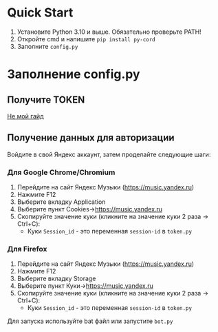 # Quick Start
1. Установите Python 3.10 и выше. Обязательно проверьте PATH!
2. Откройте cmd и напишите `pip install py-cord`
3. Заполните `config.py`


# Заполнение config.py

## Получите TOKEN
[Не мой гайд](https://www.writebots.com/discord-bot-token/)


## Получение данных для авторизации
Войдите в свой Яндекс аккаунт, затем проделайте следующие шаги:


### Для Google Chrome/Chromium
1. Перейдите на сайт Яндекс Музыки (https://music.yandex.ru) 
2. Нажмите F12
3. Выберите вкладку Application
4. Выберите пункт Cookies->https://music.yandex.ru
5. Скопируйте значение куки (кликните на значение куки 2 раза -> Ctrl+C):
    - Куки `Session_id` - это переменная `session-id` в `token.py`


### Для Firefox
1. Перейдите на сайт Яндекс Музыки (https://music.yandex.ru) 
2. Нажмите F12
3. Выберите вкладку Storage
4. Выберите пункт Куки->https://music.yandex.ru
5. Скопируйте значение куки (кликните на значение куки 2 раза -> Ctrl+C):
    - Куки `Session_id` - это переменная `session-id` в `token.py`

Для запуска используйте bat файл или запустите `bot.py`

